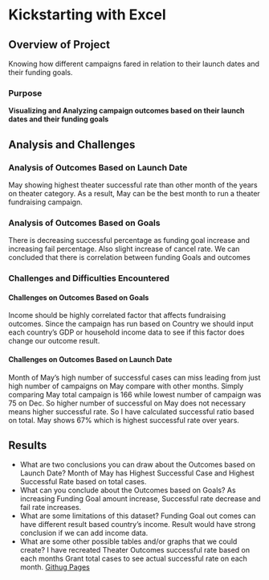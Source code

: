 # Kickstarting with Excel

## Overview of Project
Knowing how different campaigns fared in relation to their launch dates and their funding goals.

### Purpose
**Visualizing and Analyzing campaign outcomes based on their launch dates and their funding goals**

## Analysis and Challenges

### Analysis of Outcomes Based on Launch Date
May showing highest theater successful rate than other month of the years on theater category. 
As a result, May can be the best month to run a theater fundraising campaign.

### Analysis of Outcomes Based on Goals
There is decreasing successful percentage as funding goal increase and increasing fail percentage. Also slight increase of cancel rate.
We can concluded that there is correlation between funding Goals and outcomes
### Challenges and Difficulties Encountered
#### Challenges on Outcomes Based on Goals
Income should be highly correlated factor that affects fundraising outcomes. Since the campaign has run based on Country we should input each country’s GDP or household income data to see if this factor does change our outcome result. 
#### Challenges on Outcomes Based on Launch Date
Month of May’s high number of successful cases can miss leading from just high number of campaigns on May compare with other months. Simply comparing May total campaign is 166 while lowest number of campaign was 75 on Dec. So higher number of successful on May does not necessary means higher successful rate. So I have calculated successful ratio based on total. May shows 67% which is highest successful rate over years.  


## Results

- What are two conclusions you can draw about the Outcomes based on Launch Date?
Month of May has Highest Successful Case and Highest Successful Rate based on total cases.
- What can you conclude about the Outcomes based on Goals?
As increasing Funding Goal amount increase, Successful rate decrease and fail rate increases.
- What are some limitations of this dataset?
Funding Goal out comes can have different result based country’s income. Result would have strong conclusion if we can add income data.
- What are some other possible tables and/or graphs that we could create?
I have recreated Theater Outcomes successful rate based on each months Grant total cases to see actual successful rate on each month. 
[Githug Pages](https://github.com/jamesmoonusa/Challenge_1/blob/main/Theater_Outcomees_vs_lunch_vs_Grand.PNG)
